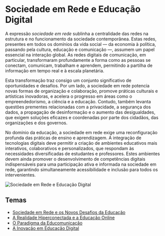 # Sociedade em Rede e Educação Digital

A expressão *sociedade em rede* sublinha a centralidade das redes na estrutura e no funcionamento da sociedade contemporânea. Estas redes, presentes em todos os domínios da vida social — da economia à política, passando pela cultura, educação e comunicação —, assumem um papel essencial na interação global. As redes digitais de comunicação, em particular, transformaram profundamente a forma como as pessoas se conectam, comunicam, trabalham e aprendem, permitindo a partilha de informação em tempo real e à escala planetária.

Esta transformação traz consigo um conjunto significativo de oportunidades e desafios. Por um lado, a sociedade em rede potencia novas formas de organização e colaboração, promove práticas culturais e artísticas inovadoras, e acelera o progresso em áreas como o empreendedorismo, a ciência e a educação. Contudo, também levanta questões prementes relacionadas com a privacidade, a segurança dos dados, a propagação de desinformação e o aumento das desigualdades, que exigem soluções eficazes e coordenadas por parte dos cidadãos, das organizações e dos governos.

No domínio da educação, a sociedade em rede exige uma reconfiguração profunda das práticas de ensino e aprendizagem. A integração de tecnologias digitais deve permitir a criação de ambientes educativos mais interativos, colaborativos e personalizados, que respondam às necessidades diversificadas de estudantes e professores. Estes ambientes devem ainda promover o desenvolvimento de competências digitais indispensáveis para uma participação ativa e informada na sociedade em rede, garantindo simultaneamente acessibilidade e inclusão para todos os intervenientes.

![Sociedade em Rede e Educação Digital](figures/01_00_sociedade_em_rede_e_educacao_digital.svg)

## Temas
- [Sociedade em Rede e os Novos Desafios da Educação](01_01_sociedade_em_rede_e_os_novos_desafios_da_educacao.md)
- [A Realidade Hiperconectada e a Educação Online](01_02_a_realidade_hiperconectada_e_a_educacao_online.md)
- [O Paradigma da Educomunicação](01_03_o_paradigma_da_educomunicacao.md)
- [A Inovação em Educação Digital](01_04_a_inovacao_em_educacao_digital.md)